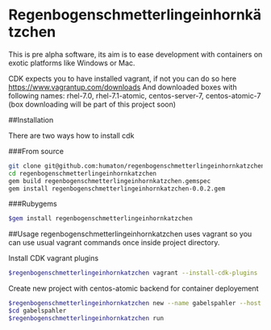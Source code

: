 # Regenbogenschmetterlingeinhornkätzchen

This is pre alpha software, its aim is to ease development with containers on exotic platforms like Windows or Mac.

CDK expects you to have installed vagrant, if not you can do so here https://www.vagrantup.com/downloads
And downloaded boxes with following names:  rhel-7.0, rhel-7.1-atomic, centos-server-7, centos-atomic-7
(box downloading will be part of this project soon)

##Installation

There are two ways how to install cdk

###From source
```bash
git clone git@github.com:humaton/regenbogenschmetterlingeinhornkatzchen.git
cd regenbogenschmetterlingeinhornkatzchen
gem build regenbogenschmetterlingeinhornkatzchen.gemspec
gem install regenbogenschmetterlingeinhornkatzchen-0.0.2.gem
```

###Rubygems
```bash
$gem install regenbogenschmetterlingeinhornkatzchen
```
##Usage
regenbogenschmetterlingeinhornkatzchen uses vagrant so you can use usual vagrant commands once inside project directory.

Install CDK vagrant plugins
```bash
$regenbogenschmetterlingeinhornkatzchen vagrant --install-cdk-plugins
```

Create new project with centos-atomic backend for container deployement
```bash
$regenbogenschmetterlingeinhornkatzchen new --name gabelspahler --host centos-atomic
$cd gabelspahler
$regenbogenschmetterlingeinhornkatzchen run
```
